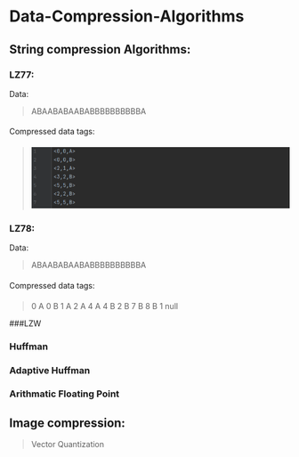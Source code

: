 # Data-Compression-Algorithms
## String compression Algorithms:
### LZ77:
Data: 
> ABAABABAABABBBBBBBBBBA 
####
Compressed data tags:
####
> ![image](https://github.com/JonathanGhaly/Data-Compression-Algorithms/blob/main/LZ77/lz77c.png)

### LZ78:
Data:
> ABAABABAABABBBBBBBBBBA
####
Compressed data tags:
####
>0 A
0 B
1 A
2 A
4 A
4 B
2 B
7 B
8 B
1 null

###LZW
### Huffman
### Adaptive Huffman
### Arithmatic Floating Point
## Image compression:
> Vector Quantization
